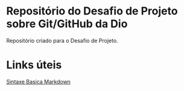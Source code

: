 # Repositório do Desafio de Projeto sobre Git/GitHub da Dio
Repositório criado para o Desafio de Projeto.

# Links úteis
[Sintaxe Basica Markdown](https://www.markdownguide.org/basic-syntax/)
